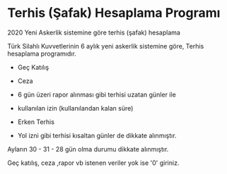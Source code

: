 # Terhis (Şafak) Hesaplama Programı
2020 Yeni Askerlik sistemine göre terhis (şafak) hesaplama

Türk Silahlı Kuvvetlerinin 6 aylık yeni askerlik sistemine göre, Terhis hesaplama programıdır.

* Geç Katılış
* Ceza
* 6 gün üzeri rapor alınması gibi terhisi uzatan günler ile

* kullanılan izin (kullanılandan kalan süre)
* Erken Terhis
* Yol izni gibi terhisi kısaltan günler de dikkate alınmıştır.

Ayların 30 - 31 - 28 gün olma durumu dikkate alınmıştır.


Geç katılış, ceza ,rapor vb istenen veriler yok ise '0' giriniz.
